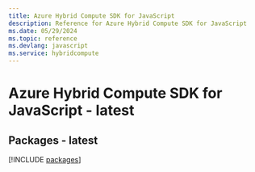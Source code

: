 ```yaml
---
title: Azure Hybrid Compute SDK for JavaScript
description: Reference for Azure Hybrid Compute SDK for JavaScript
ms.date: 05/29/2024
ms.topic: reference
ms.devlang: javascript
ms.service: hybridcompute
---
```

# Azure Hybrid Compute SDK for JavaScript - latest
## Packages - latest
[!INCLUDE [packages](hybrid-compute-index.md)]
